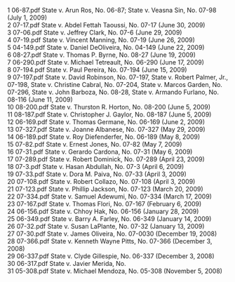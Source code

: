 1	06-87.pdf	State v. Arun Ros, No. 06-87; State v. Veasna Sin, No. 07-98 (July 1, 2009)  
2	07-17.pdf	State v. Abdel Fettah Taoussi, No. 07-17 (June 30, 2009)  
3	07-06.pdf	State v. Jeffrey Clark, No. 07-6 (June 29, 2009)  
4	07-19.pdf	State v. Vincent Manning, No. 07-19 (June 26, 2009)  
5	04-149.pdf	State v. Daniel DeOliveira, No. 04-149 (June 22, 2009)  
6	08-27.pdf	State v. Thomas P. Byrne, No. 08-27 (June 19, 2009)  
7	06-290.pdf	State v. Michael Tetreault, No. 06-290 (June 17, 2009)  
8	07-194.pdf	State v. Paul Pereira, No. 07-194 (June 15, 2009)  
9	07-197.pdf	State v. David Robinson, No. 07-197, State v. Robert Palmer, Jr., 07-198, State v. Christine Cabral, No. 07-204, State v. Marcos Garden, No. 07-296, State v. John Barboza, No. 08-28, State v. Armando Furlano, No. 08-116 (June 11, 2009)  
10	08-200.pdf	State v. Thurston R. Horton, No. 08-200 (June 5, 2009)  
11	08-187.pdf	State v. Christopher J. Gaylor, No. 08-187 (June 5, 2009)  
12	06-169.pdf	State v. Thomas Germane, No. 06-169 (June 2, 2009)  
13	07-327.pdf	State v. Joanne Albanese, No. 07-327 (May 29, 2009)  
14	06-189.pdf	State v. Roy Diefenderfer, No. 06-189 (May 8, 2009)  
15	07-82.pdf	State v. Ernest Jones, No. 07-82 (May 7, 2009)  
16	07-31.pdf	State v. Gerardo Cardona, No. 07-31 (May 6, 2009)  
17	07-289.pdf	State v. Robert Dominick, No. 07-289 (April 23, 2009)  
18	07-3.pdf	State v. Hasan Abdullah, No. 07-3 (April 6, 2009)  
19	07-33.pdf	State v. Dora M. Paiva, No. 07-33 (April 3, 2009)  
20	07-108.pdf	State v. Robert Collazo, No. 07-108 (April 3, 2009)  
21	07-123.pdf	State v. Phillip Jackson, No. 07-123 (March 20, 2009)  
22	07-334.pdf	State v. Samuel Adewumi, No. 07-334 (March 17, 2009)  
23	07-167.pdf	State v. Thomas Flori, No. 07-167 (February 6, 2009)  
24	06-156.pdf	State v. Chhoy Hak, No. 06-156 (January 28, 2009)  
25	06-349.pdf	State v. Barry A. Farley, No. 06-349 (January 14, 2009)  
26	07-32.pdf	State v. Susan LaPlante, No. 07-32 (January 13, 2009)   
27	07-30.pdf	State v. James Oliveira, No. 07-0030 (December 19, 2008)  
28	07-366.pdf	State v. Kenneth Wayne Pitts, No. 07-366 (December 3, 2008)  
29	06-337.pdf	State v. Clyde Gillespie, No. 06-337 (December 3, 2008)  
30	06-317.pdf	State v. Javier Merida, No.  
31	05-308.pdf	State v. Michael Mendoza, No. 05-308 (November 5, 2008)  
